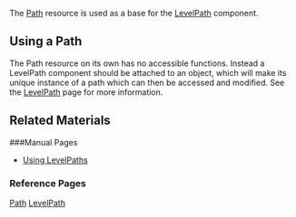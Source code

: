 The [Path](../../../code_reference/class_reference/path.md) resource is used as a base for the [LevelPath](../../gameplay/levelpath.md) component. 


## Using a Path

The Path resource on its own has no accessible functions. Instead a LevelPath component should be attached to an object, which will make its unique instance of a path which can then be accessed and modified. See the [LevelPath](../../../../zilch_editor_documentation.md) page for more information. 


## Related Materials

###Manual Pages
- [Using LevelPaths](../../../../zilch_editor_documentation.md)


### Reference Pages

[Path](../../../../code_reference/class_reference/path.md) 
[LevelPath](../../../../code_reference/class_reference/levelpath.md) 
 

 
